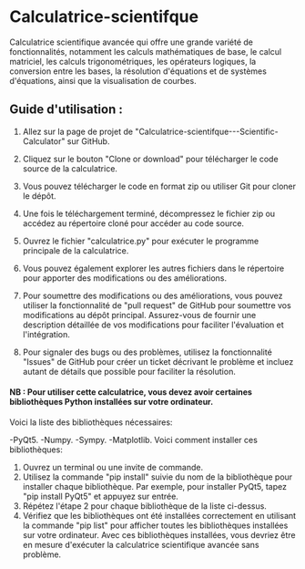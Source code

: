 # Calculatrice-scientifque
 Calculatrice scientifique avancée qui offre une grande variété de fonctionnalités, notamment les calculs mathématiques de base, le calcul matriciel,  les calculs trigonométriques, les opérateurs logiques, la conversion entre les bases, la résolution d'équations et de systèmes d'équations, ainsi que la visualisation de courbes.

## Guide d'utilisation :

1) Allez sur la page de projet de "Calculatrice-scientifque---Scientific-Calculator" sur GitHub.

2) Cliquez sur le bouton "Clone or download" pour télécharger le code source de la calculatrice.

3) Vous pouvez télécharger le code en format zip ou utiliser Git pour cloner le dépôt.

4) Une fois le téléchargement terminé, décompressez le fichier zip ou accédez au répertoire cloné pour accéder au code source.

5) Ouvrez le fichier "calculatrice.py" pour exécuter le programme principale de la calculatrice.

6) Vous pouvez également explorer les autres fichiers dans le répertoire pour apporter des modifications ou des améliorations.

7) Pour soumettre des modifications ou des améliorations, vous pouvez utiliser la fonctionnalité de "pull request" de GitHub pour soumettre vos modifications au dépôt principal. Assurez-vous de fournir une description détaillée de vos modifications pour faciliter l'évaluation et l'intégration.

8) Pour signaler des bugs ou des problèmes, utilisez la fonctionnalité "Issues" de GitHub pour créer un ticket décrivant le problème et incluez autant de détails que possible pour faciliter la résolution.

#### NB : Pour utiliser cette calculatrice, vous devez avoir certaines bibliothèques Python installées sur votre ordinateur.
Voici la liste des bibliothèques nécessaires:

-PyQt5.
-Numpy.
-Sympy.
-Matplotlib.
Voici comment installer ces bibliothèques:

1) Ouvrez un terminal ou une invite de commande.
2) Utilisez la commande "pip install" suivie du nom de la bibliothèque pour installer chaque bibliothèque. Par exemple, pour installer PyQt5, tapez "pip install PyQt5" et appuyez sur entrée.
3) Répétez l'étape 2 pour chaque bibliothèque de la liste ci-dessus.
4) Vérifiez que les bibliothèques ont été installées correctement en utilisant la commande "pip list" pour afficher toutes les bibliothèques installées sur votre ordinateur.
Avec ces bibliothèques installées, vous devriez être en mesure d'exécuter la calculatrice scientifique avancée sans problème.
